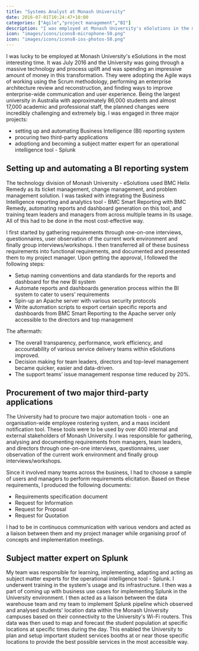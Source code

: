 ```yaml
---
title: "Systems Analyst at Monash University"
date: 2016-07-01T10:24:47+10:00
categories: ["Agile","project management","BI"]
description: "I was employed at Monash University's eSolutions in the most interesting time."
icon: "images/icons/icons8-microphone-50.png"
icon: "images/icons/icons8-ios-photos-50.png"
---
```


I was lucky to be employed at Monash University's eSolutions in the most interesting time. It was July 2016 and the University was going through a massive technology and process uplift and was spending an impressive amount of money in this transformation. They were adopting the Agile ways of working using the Scrum methodology, performing an enterprise architecture review and reconstruction, and finding ways to improve enterprise-wide communication and user experience. Being the largest university in Australia with approximately 86,000 students and almost 17,000 academic and professional staff, the planned changes were incredibly challenging and extremely big. I was engaged in three major projects:

* setting up and automating Business Intelligence (BI) reporting system
* procuring two third-party applications
* adoptiong and becoming a subject matter expert for an operational intelligence tool - Splunk

## Setting up and automating a BI reporting system 
The technology division of Monash University - eSolutions used BMC Helix Remedy as its ticket management, change management, and problem management solution. I was tasked with integrating the Business Intelligence reporting and analytics tool - BMC Smart Reporting with BMC Remedy, automating reports and dashboard generation on this tool, and training team leaders and managers from across multiple teams in its usage. All of this had to be done in the most cost-effective way. 

I first started by gathering requirements through one-on-one interviews, questionnaires, user observation of the current work environment and finally group interviews/workshops. I then transferred all of these business requirements into functional requirements, and documented and presented them to my project manager. Upon getting the approval, I followed the following steps: 

* Setup naming conventions and data standards for the reports and dashboard for the new BI system 
* Automate reports and dashboards generation process within the BI system to cater to users' requirements 
* Spin-up an Apache server with various security protocols 
* Write automation scripts to export certain specific reports and dashboards from BMC Smart Reporting to the Apache server only accessible to the directors and top management 

The aftermath: 
* The overall transparency, performance, work efficiency, and accountability of various service delivery teams within eSolutions improved.
* Decision making for team leaders, directors and top-level management became quicker, easier and data-driven.
* The support teams’ issue management response time reduced by 20%.

## Procurement of two major third-party applications
The University had to procure two major automation tools - one an organisation-wide employee rostering system, and a mass incident notification tool. These tools were to be used by over 400 internal and external stakeholders of Monash University. I was responsible for gathering, analysing and documenting requirements from managers, team leaders, and directors through one-on-one interviews, questionnaires, user observation of the current work environment and finally group interviews/workshops. 

Since it involved many teams across the business, I had to choose a sample of users and managers to perform requirements elicitation. Based on these requirements, I produced the following documents: 
* Requirements specification document 
* Request for Information 
* Request for Proposal 
* Request for Quotation 

I had to be in continuous communication with various vendors and acted as a liaison between them and my project manager while organising proof of concepts and implementation meetings. 

## Subject matter expert on Splunk
My team was responsible for learning, implementing, adapting and acting as subject matter experts for the operational intelligence tool - Splunk. I underwent training in the system's usage and its infrastructure. I then was a part of coming up with business use cases for implementing Splunk in the University environment. I then acted as a liaison between the data warehouse team and my team to implement Splunk pipeline which observed and analysed students' location data within the Monash University campuses based on their connectivity to the University's Wi-Fi routers. This data was then used to map and forecast the student population at specific locations at specific times during the day. This enabled the University to plan and setup important student services booths at or near those specific locations to provide the best possible services in the most accessible way.




